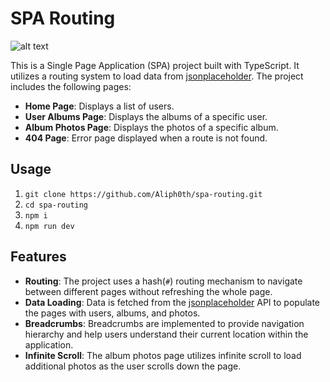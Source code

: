 # SPA Routing

![alt text](https://i.imgur.com/v4eq2ia.png)

This is a Single Page Application (SPA) project built with TypeScript. It utilizes a routing system to load data from [jsonplaceholder](https://jsonplaceholder.typicode.com). The project includes the following pages:

-  **Home Page**: Displays a list of users.
-  **User Albums Page**: Displays the albums of a specific user.
-  **Album Photos Page**: Displays the photos of a specific album.
-  **404 Page**: Error page displayed when a route is not found.

## Usage

1) `git clone https://github.com/Aliph0th/spa-routing.git`
2) `cd spa-routing`
3) `npm i`
4) `npm run dev`

## Features

-  **Routing**: The project uses a hash(`#`) routing mechanism to navigate between different pages without refreshing the whole page.
-  **Data Loading**: Data is fetched from the [jsonplaceholder](https://jsonplaceholder.typicode.com) API to populate the pages with users, albums, and photos.
-  **Breadcrumbs**: Breadcrumbs are implemented to provide navigation hierarchy and help users understand their current location within the application.
-  **Infinite Scroll**: The album photos page utilizes infinite scroll to load additional photos as the user scrolls down the page.
